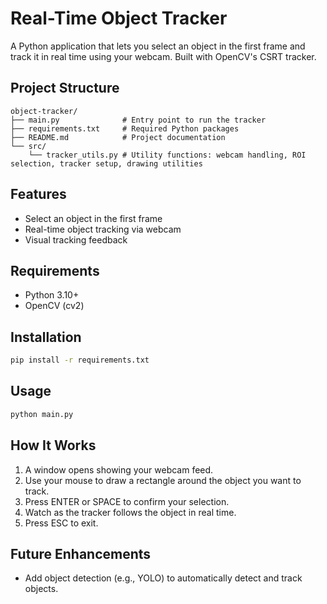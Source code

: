 # Real-Time Object Tracker

A Python application that lets you select an object in the first frame and track it in real time using your webcam. Built with OpenCV's CSRT tracker.

## Project Structure

```
object-tracker/
├── main.py              # Entry point to run the tracker
├── requirements.txt     # Required Python packages
├── README.md            # Project documentation
└── src/
    └── tracker_utils.py # Utility functions: webcam handling, ROI selection, tracker setup, drawing utilities
```

## Features

- Select an object in the first frame
- Real-time object tracking via webcam
- Visual tracking feedback

## Requirements

- Python 3.10+
- OpenCV (cv2)

## Installation

```bash
pip install -r requirements.txt
```

## Usage

```bash
python main.py
```

## How It Works

1. A window opens showing your webcam feed.
2. Use your mouse to draw a rectangle around the object you want to track.
3. Press ENTER or SPACE to confirm your selection.
4. Watch as the tracker follows the object in real time.
5. Press ESC to exit.

## Future Enhancements

- Add object detection (e.g., YOLO) to automatically detect and track objects.
